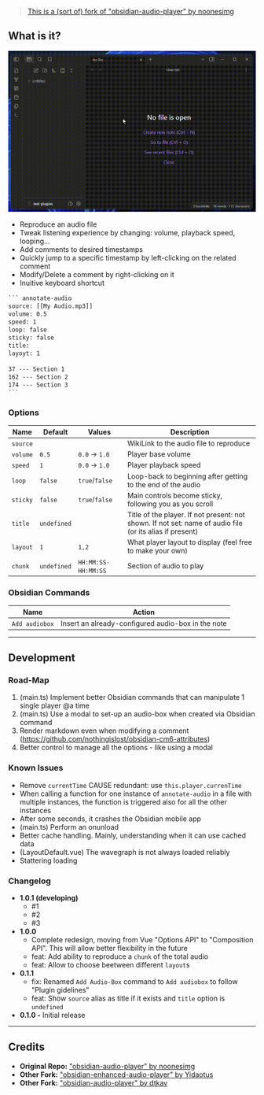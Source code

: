 > [This is a (sort of) fork of "obsidian-audio-player" by noonesimg](https://github.com/noonesimg/obsidian-audio-player)

## What is it?

![Preview GIF](resources/preview.gif)

-   Reproduce an audio file
-   Tweak listening experience by changing: volume, playback speed, looping...
-   Add comments to desired timestamps
-   Quickly jump to a specific timestamp by left-clicking on the related comment
-   Modify/Delete a comment by right-clicking on it
-   Inuitive keyboard shortcut

````
``` annotate-audio
source: [[My Audio.mp3]]
volume: 0.5
speed: 1
loop: false
sticky: false
title:
layoyt: 1

37 --- Section 1
162 --- Section 2
174 --- Section 3
```
````

### Options

| Name     | Default     | Values              | Description                                                                                              |
| -------- | ----------- | ------------------- | -------------------------------------------------------------------------------------------------------- |
| `source` |             |                     | WikiLink to the audio file to reproduce                                                                  |
| `volume` | `0.5`       | `0.0` → `1.0`       | Player base volume                                                                                       |
| `speed`  | `1`         | `0.0` → `1.0`       | Player playback speed                                                                                    |
| `loop`   | `false`     | `true`/`false`      | Loop-back to beginning after getting to the end of the audio                                             |
| `sticky` | `false`     | `true`/`false`      | Main controls become sticky, following you as you scroll                                                 |
| `title`  | `undefined` |                     | Title of the player. If not present: not shown. If not set: name of audio file (or its alias if present) |
| `layout` | `1`         | `1,2`               | What player layout to display (feel free to make your own)                                               |
| `chunk`  | `undefined` | `HH:MM:SS-HH:MM:SS` | Section of audio to play                                                                                 |

### Obsidian Commands

| Name           | Action                                             |
| -------------- | -------------------------------------------------- |
| `Add audiobox` | Insert an already-configured audio-box in the note |

---

## Development

### Road-Map

1. (main.ts) Implement better Obsidian commands that can manipulate 1 single player @a time
2. (main.ts) Use a modal to set-up an audio-box when created via Obsidian command
3. Render markdown even when modifying a comment (https://github.com/nothingislost/obsidian-cm6-attributes)
4. Better control to manage all the options - like using a modal

### Known Issues

-   Remove `currentTime` CAUSE redundant: use `this.player.currenTime`
-   When calling a function for one instance of `annotate-audio` in a file with multiple instances, the function is triggered also for all the other instances
-   After some seconds, it crashes the Obsidian mobile app
-   (main.ts) Perform an onunload
-   Better cache handling. Mainly, understanding when it can use cached data
-   (LayoutDefault.vue) The wavegraph is not always loaded reliably
-   Stattering loading

### Changelog

-   **1.0.1 (developing)**
    -   #1
    -   #2
    -   #3
-   **1.0.0**
    -   Complete redesign, moving from Vue "Options API" to "Composition API". This will allow better flexibility in the future
    -   feat: Add ability to reproduce a `chunk` of the total audio
    -   feat: Allow to choose beetween different `layout`s
-   **0.1.1**
    -   fix: Renamed `Add Audio-Box` command to `Add audiobox` to follow "Plugin gidelines"
    -   feat: Show `source` alias as title if it exists and `title` option is `undefined`
-   **0.1.0 -** Initial release

---

## Credits

-   **Original Repo:** ["obsidian-audio-player" by noonesimg](https://github.com/noonesimg/obsidian-audio-player)
-   **Other Fork:** ["obsidian-enhanced-audio-player" by Yidaotus](https://github.com/Yidaotus/obsidian-enhanced-audio-player)
-   **Other Fork:** ["obsidian-audio-player" by dtkav](https://github.com/dtkav/obsidian-audio-player)
